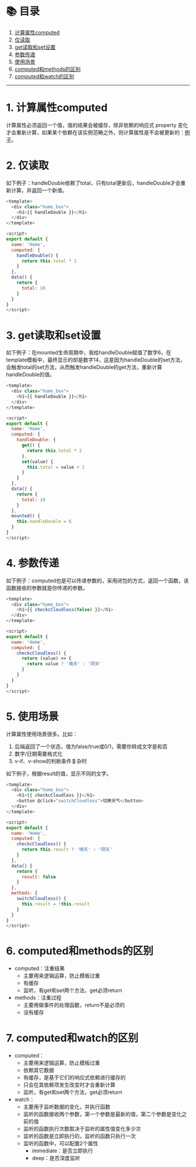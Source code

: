 # 📚 目录

1. [计算属性computed](#1-计算属性computed)
2. [仅读取](#2-仅读取)
3. [get读取和set设置](#3-get读取和set设置)
4. [参数传递](#4-参数传递)
5. [使用场景](#5-使用场景)
6. [computed和methods的区别](#6-computed和methods的区别)
7. [computed和watch的区别](#7-computed和watch的区别)
---

# 1. 计算属性computed

计算属性必须返回一个值，值的结果会被缓存，除非依赖的响应式 property 变化才会重新计算，如果某个依赖在该实例范畴之外，则计算属性是不会被更新的：[例子](#2-仅读取)。

# 2. 仅读取

如下例子：handleDouble依赖了total，只有total更新后，handleDouble才会重新计算，并返回一个新值。

```javascript
<template>
  <div class="home_box">
    <h1>{{ handleDouble }}</h1>
  </div>
</template>

<script>
export default {
  name: 'Home',
  computed: {
    handleDouble() {
      return this.total * 2
    }
  },
  data() {
    return {
      total: 10
    }
  }
}
</script>
```

# 3. get读取和set设置

如下例子：在mounted生命周期中，我给handleDouble赋值了数字6，在template模板中，最终显示的却是数字14，这是因为handleDouble的set方法，会触发total的set方法，从而触发handleDouble的get方法，重新计算handleDouble的值。

```javascript
<template>
  <div class="home_box">
    <h1>{{ handleDouble }}</h1>
  </div>
</template>

<script>
export default {
  name: 'Home',
  computed: {
    handleDouble: {
      get() {
        return this.total * 2
      },
      set(value) {
        this.total = value + 1
      }
    }
  },
  data() {
    return {
      total: 10
    }
  },
  mounted() {
    this.handleDouble = 6
  }
}
</script>
```

# 4. 参数传递

如下例子：computed也是可以传递参数的，采用闭包的方式，返回一个函数，该函数接收的参数就是你传递的参数。

```javascript
<template>
  <div class="home_box">
    <h1>{{ checkcCloudless(false) }}</h1>
  </div>
</template>

<script>
export default {
  name: 'Home',
  computed: {
    checkcCloudless() {
      return (value) => {
        return value ? '晴天' : '阴天'
      }
    }
  }
}
</script>
```

# 5. 使用场景

计算属性使用场景很多。比如：

1. 后端返回了一个状态，值为false/true或0/1，需要你转成文字是和否
2. 数字/日期需要格式化
3. v-if、v-show的判断条件复杂时

如下例子，根据result的值，显示不同的文字。

```javascript
<template>
  <div class="home_box">
    <h1>{{ checkcCloudless }}</h1>
    <button @click="switchCloudless">切换天气</button>
  </div>
</template>

<script>
export default {
  name: 'Home',
  computed: {
    checkcCloudless() {
      return this.result ? '晴天' : '阴天'
    }
  },
  data() {
    return {
      result: false
    }
  },
  methods: {
    switchCloudless() {
      this.result = !this.result
    }
  }
}
</script>
```

# 6. computed和methods的区别

- computed：注重结果
    - 主要用来逻辑运算，防止模板过重
    - 有缓存
    - 监听，有get和set两个方法，get必须return
- methods：注重过程
    - 主要用做事件的处理函数，return不是必须的
    - 没有缓存

# 7. computed和watch的区别

- computed：
    - 主要用来逻辑运算，防止模板过重
    - 依赖其它数据
    - 有缓存，是基于它们的响应式依赖进行缓存的
    - 只会在其依赖项发生改变时才会重新计算
    - 监听，有get和set两个方法，get必须return
- watch：
    - 主要用于监听数据的变化，并执行函数
    - 监听的函数接收两个参数，第一个参数是最新的值，第二个参数是变化之前的值
    - 监听的函数执行次数取决于监听的属性值变化多少次
    - 监听的函数是立即执行的，监听的函数只执行一次
    - 监听的函数中，可以配置2个属性
        - immediate：是否立即执行
        - deep：是否深度监听